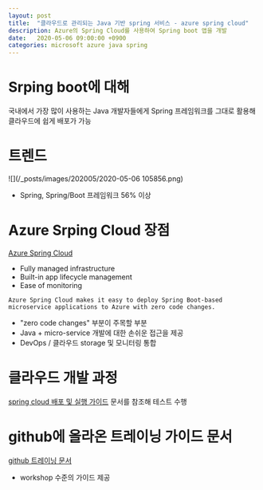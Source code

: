 ```yaml
---
layout: post
title:  "클라우드로 관리되는 Java 기반 spring 서비스 - azure spring cloud"
description: Azure의 Spring Cloud를 사용하여 Spring boot 앱을 개발
date:   2020-05-06 09:00:00 +0900
categories: microsoft azure java spring
---
```



# Srping boot에 대해
국내에서 가장 많이 사용하는 Java 개발자들에게 Spring 프레임워크를 그대로 활용해 클라우드에 쉽게 배포가 가능

# 트렌드
![](/_posts/images/202005/2020-05-06 105856.png)
- Spring, Spring/Boot 프레임워크 56% 이상

# Azure Srping Cloud 장점
[Azure Spring Cloud](https://docs.microsoft.com/en-us/azure/spring-cloud/spring-cloud-overview)
- Fully managed​
infrastructure​
- Built-in app lifecycle management​
- Ease of monitoring

```
Azure Spring Cloud makes it easy to deploy Spring Boot-based microservice applications to Azure with zero code changes. 
```
- "zero code changes" 부분이 주목할 부분
- Java + micro-service 개발에 대한 손쉬운 접근을 제공
- DevOps / 클라우드 storage 및 모니터링 통합

# 클라우드 개발 과정
[spring cloud 배포 및 실행 가이드](https://docs.microsoft.com/en-us/azure/spring-cloud/spring-cloud-quickstart-launch-app-cli) 문서를 참조해 테스트 수행

# github에 올라온 트레이닝 가이드 문서
[github 트레이닝 문서](https://github.com/microsoft/azure-spring-cloud-training)
- workshop 수준의 가이드 제공
